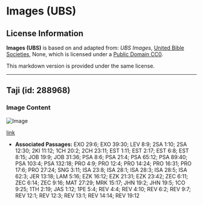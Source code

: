 # Images (UBS)

## License Information

**Images (UBS)** is based on and adapted from: _UBS Images_, [United Bible Societies](https://unitedbiblesocieties.org/), None, which is licensed under a [Public Domain CC0](https://creativecommons.org/public-domain/cc0/).

This markdown version is provided under the same license.



--------------------------------

## Taji (id: 288968)

### Image Content

![Image](https://cdn.aquifer.bible/aquifer-content/resources/Media/WEB-0363_crown.jpg)

[link](https://cdn.aquifer.bible/aquifer-content/resources/Media/WEB-0363_crown.jpg)

* **Associated Passages:** EXO 29:6; EXO 39:30; LEV 8:9; 2SA 1:10; 2SA 12:30; 2KI 11:12; 1CH 20:2; 2CH 23:11; EST 1:11; EST 2:17; EST 6:8; EST 8:15; JOB 19:9; JOB 31:36; PSA 8:6; PSA 21:4; PSA 65:12; PSA 89:40; PSA 103:4; PSA 132:18; PRO 4:9; PRO 12:4; PRO 14:24; PRO 16:31; PRO 17:6; PRO 27:24; SNG 3:11; ISA 23:8; ISA 28:1; ISA 28:3; ISA 28:5; ISA 62:3; JER 13:18; LAM 5:16; EZK 16:12; EZK 21:31; EZK 23:42; ZEC 6:11; ZEC 6:14; ZEC 9:16; MAT 27:29; MRK 15:17; JHN 19:2; JHN 19:5; 1CO 9:25; 1TH 2:19; JAS 1:12; 1PE 5:4; REV 4:4; REV 4:10; REV 6:2; REV 9:7; REV 12:1; REV 12:3; REV 13:1; REV 14:14; REV 19:12

